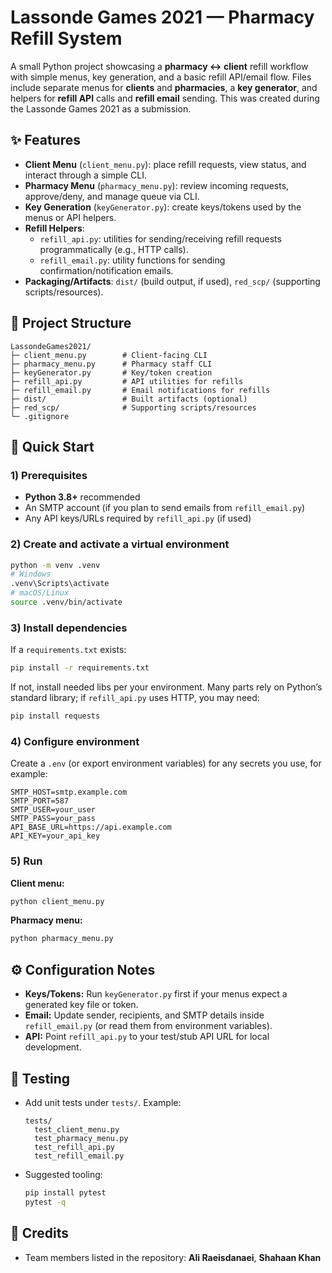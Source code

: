# Lassonde Games 2021 — Pharmacy Refill System

A small Python project showcasing a **pharmacy ↔ client** refill workflow with simple menus, key generation, and a basic refill API/email flow. Files include separate menus for **clients** and **pharmacies**, a **key generator**, and helpers for **refill API** calls and **refill email** sending. This was created during the Lassonde Games 2021 as a submission.

## ✨ Features
- **Client Menu** (`client_menu.py`): place refill requests, view status, and interact through a simple CLI.
- **Pharmacy Menu** (`pharmacy_menu.py`): review incoming requests, approve/deny, and manage queue via CLI.
- **Key Generation** (`keyGenerator.py`): create keys/tokens used by the menus or API helpers.
- **Refill Helpers**:
  - `refill_api.py`: utilities for sending/receiving refill requests programmatically (e.g., HTTP calls).
  - `refill_email.py`: utility functions for sending confirmation/notification emails.
- **Packaging/Artifacts**: `dist/` (build output, if used), `red_scp/` (supporting scripts/resources).

## 🧱 Project Structure
```
LassondeGames2021/
├─ client_menu.py        # Client-facing CLI
├─ pharmacy_menu.py      # Pharmacy staff CLI
├─ keyGenerator.py       # Key/token creation
├─ refill_api.py         # API utilities for refills
├─ refill_email.py       # Email notifications for refills
├─ dist/                 # Built artifacts (optional)
├─ red_scp/              # Supporting scripts/resources
└─ .gitignore
```

## 🚀 Quick Start

### 1) Prerequisites
- **Python 3.8+** recommended
- An SMTP account (if you plan to send emails from `refill_email.py`)
- Any API keys/URLs required by `refill_api.py` (if used)

### 2) Create and activate a virtual environment
```bash
python -m venv .venv
# Windows
.venv\Scripts\activate
# macOS/Linux
source .venv/bin/activate
```

### 3) Install dependencies
If a `requirements.txt` exists:
```bash
pip install -r requirements.txt
```
If not, install needed libs per your environment. Many parts rely on Python’s standard library; if `refill_api.py` uses HTTP, you may need:
```bash
pip install requests
```

### 4) Configure environment
Create a `.env` (or export environment variables) for any secrets you use, for example:
```
SMTP_HOST=smtp.example.com
SMTP_PORT=587
SMTP_USER=your_user
SMTP_PASS=your_pass
API_BASE_URL=https://api.example.com
API_KEY=your_api_key
```

### 5) Run
**Client menu:**
```bash
python client_menu.py
```

**Pharmacy menu:**
```bash
python pharmacy_menu.py
```

## ⚙️ Configuration Notes
- **Keys/Tokens:** Run `keyGenerator.py` first if your menus expect a generated key file or token.
- **Email:** Update sender, recipients, and SMTP details inside `refill_email.py` (or read them from environment variables).
- **API:** Point `refill_api.py` to your test/stub API URL for local development.

## 🧪 Testing
- Add unit tests under `tests/`. Example:
  ```
  tests/
    test_client_menu.py
    test_pharmacy_menu.py
    test_refill_api.py
    test_refill_email.py
  ```
- Suggested tooling:
  ```bash
  pip install pytest
  pytest -q
  ```

## 👥 Credits
- Team members listed in the repository: **Ali Raeisdanaei**, **Shahaan Khan**

